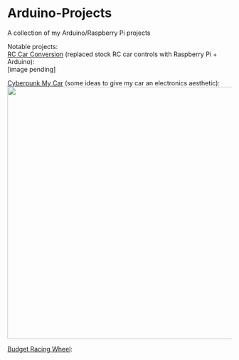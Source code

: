 # Arduino-Projects
A collection of my Arduino/Raspberry Pi projects

Notable projects:  
[RC Car Conversion](https://github.com/JasonHassell228/Arduino-Projects/tree/main/RC_Car_Conversion%20(Slappbot)) (replaced stock RC car controls with Raspberry Pi + Arduino):  
[image pending]

[Cyberpunk My Car](https://github.com/JasonHassell228/Arduino-Projects/tree/main/Cyberpunk_My_Car) (some ideas to give my car an electronics aesthetic):  
<img src="https://user-images.githubusercontent.com/49383382/160324762-f6970d92-d1e3-42b8-a0ce-231786715bd3.jpg" width="756" height="567" />

[Budget Racing Wheel](https://github.com/JasonHassell228/Arduino-Projects/tree/main/ez_wheel%2Bpedal):  

